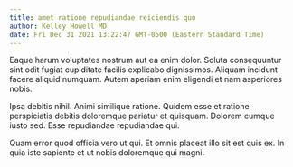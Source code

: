 ```yaml
---
title: amet ratione repudiandae reiciendis quo
author: Kelley Howell MD
date: Fri Dec 31 2021 13:22:47 GMT-0500 (Eastern Standard Time)
---
```

Eaque harum voluptates nostrum aut ea enim dolor. Soluta consequuntur sint odit fugiat cupiditate facilis explicabo dignissimos. Aliquam incidunt facere aliquid numquam. Autem aperiam enim eligendi et nam asperiores nobis.

 Ipsa debitis nihil. Animi similique ratione. Quidem esse et ratione perspiciatis debitis doloremque pariatur et quisquam. Dolorem cumque iusto sed. Esse repudiandae repudiandae qui.

 Quam error quod officia vero ut qui. Et omnis placeat illo sit est quis ex. In quia iste sapiente et ut nobis doloremque qui magni.